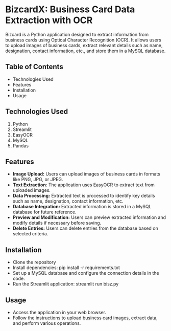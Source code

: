 # BizcardX: Business Card Data Extraction with OCR

Bizcard is a Python application designed to extract information from business cards using Optical Character Recognition (OCR). It allows users to upload images of business cards, extract relevant details such as name, designation, contact information, etc., and store them in a MySQL database.

## Table of Contents

- Technologies Used
- Features
- Installation
- Usage

## Technologies Used

1. Python
2. Streamlit
3. EasyOCR
4. MySQL
5. Pandas

## Features

- **Image Upload:** Users can upload images of business cards in formats like PNG, JPG, or JPEG.
- **Text Extraction**: The application uses EasyOCR to extract text from uploaded images.
- **Data Processing:** Extracted text is processed to identify key details such as name, designation, contact information, etc.
- **Database Integration:** Extracted information is stored in a MySQL database for future reference.
- **Preview and Modification:** Users can preview extracted information and modify details if necessary before saving.
- **Delete Entries:** Users can delete entries from the database based on selected criteria.

## Installation

- Clone the repository
- Install dependencies: pip install -r requirements.txt
- Set up a MySQL database and configure the connection details in the code.
- Run the Streamlit application: streamlit run bisz.py

## Usage

- Access the application in your web browser.
- Follow the instructions to upload business card images, extract data, and perform various operations.
